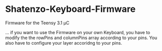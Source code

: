 Shatenzo-Keyboard-Firmware
==========================

Firmware for the Teensy 3.1 µC

... if you want to use the Firmware on your own Keyboard, you have to 
modify the the rowPins and columnPins array according to your pins. You also
have to configure your layer accoridng to your pins.

